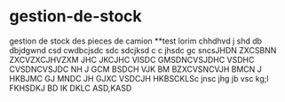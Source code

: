 # gestion-de-stock
gestion de stock des pieces de camion
**test
lorim chhdhvd j shd db  dbjdgwnd csd cwdbcjsdc sdc sdcjksd c c jhsdc gc sncsJHDN ZXCSBNN ZXCVZXCJHVZXM JHC JKCJHC VISDC GMSDNCVSJDHC VSDHC CVSDNCVSJDC NH J GCM BSDCH VJK BM  BZXCVSNCVJH BMCN J HKBJMC GJ MNDC JH GJXC VSDCJH  HKBSCKLSc  jnsc jhg jb vsc kg;l FKHSDKJ BD IK  DKLC ASD,KASD
